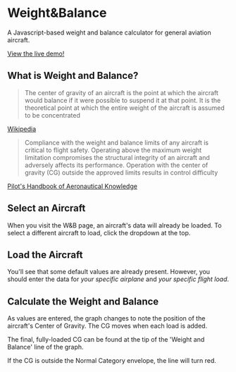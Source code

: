 Weight&Balance
==============

A Javascript-based weight and balance calculator for general aviation aircraft.

[View the live demo!](http://vializ.me/wab)

## What is Weight and Balance?

> The center of gravity of an aircraft is the point at which the aircraft would balance if it were possible to suspend it at that point. It is the theoretical point at which the entire weight of the aircraft is assumed to be concentrated

[Wikipedia](http://en.wikipedia.org/wiki/Weight_and_balance)


> Compliance with the weight and balance limits of any aircraft
is critical to flight safety. Operating above the maximum
weight limitation compromises the structural integrity of
an aircraft and adversely affects its performance. Operation
with the center of gravity (CG) outside the approved limits
results in control difficulty

[Pilot's Handbook of Aeronautical Knowledge](http://www.faa.gov/regulations_policies/handbooks_manuals/aviation/pilot_handbook/media/PHAK%20-%20Chapter%2009.pdf)

## Select an Aircraft

When you visit the W&B page, an aircraft's data will already be loaded.
To select a different aircraft to load, click the dropdown at the top.

## Load the Aircraft

You'll see that some default values are already present.
However, you should enter the data for *your specific airplane* and *your specific flight load*.

## Calculate the Weight and Balance

As values are entered, the graph changes to note the position of the aircraft's
Center of Gravity. The CG moves when each load is added.

The final, fully-loaded CG can be found at the tip of the 'Weight and Balance' line of the graph.

If the CG is outside the Normal Category envelope, the line will turn red.
